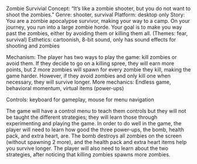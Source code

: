 Zombie Survivial
Concept: “It’s like a zombie shooter, but you do not want to shoot the zombies.”
Genre: shooter, survival
Platform: desktop only
Story: You are a zombie apocalypse survivor, making your way to a camp. On your journey, you run into a large zombie horde. Your goal is to make you way past the zombies, either by avoiding them or killing them all. (Themes: fear, survival) 
Esthetics: cartoonish, 8-bit sound, only has sound effects for shooting and zombies

Mechanism: The player has two ways to play the game: kill zombies or avoid them. If they decide to go on a killing spree, they will earn more points, but 2 more zombies will spawn for every zombie they kill, making the game harder. However, if they avoid zombies and only kill one when necessary, they will survive longer.
More mechanics: Endless game, behavioral momentum, virtual items (power-ups)

Controls: keyboard for gameplay, mouse for menu navigation

The game will have a control menu to teach them controls but they will not be taught the different strategies; they will learn those through experimenting and playing the game.
In order to do well in the game, the player will need to learn how good the three power-ups, the bomb, health pack, and extra heart, are. The bomb destroys all zombies on the screen (without spawning 2 more), and the health pack and extra heart items help you survive longer. The player will also need to learn about the two strategies, after noticing that killing zombies spawns more zombies.
